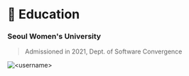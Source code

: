 # :school: Education
### Seoul Women's University 
> Admissioned in 2021, Dept. of Software Convergence
<p><img align="center" src="https://github-readme-stats.vercel.app/api/top-langs?username=Skyminn&show_icons=true&locale=en&layout=compact" alt="<username>" /></p>
